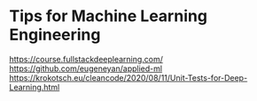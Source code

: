 # Tips for Machine Learning Engineering

https://course.fullstackdeeplearning.com/
https://github.com/eugeneyan/applied-ml
https://krokotsch.eu/cleancode/2020/08/11/Unit-Tests-for-Deep-Learning.html